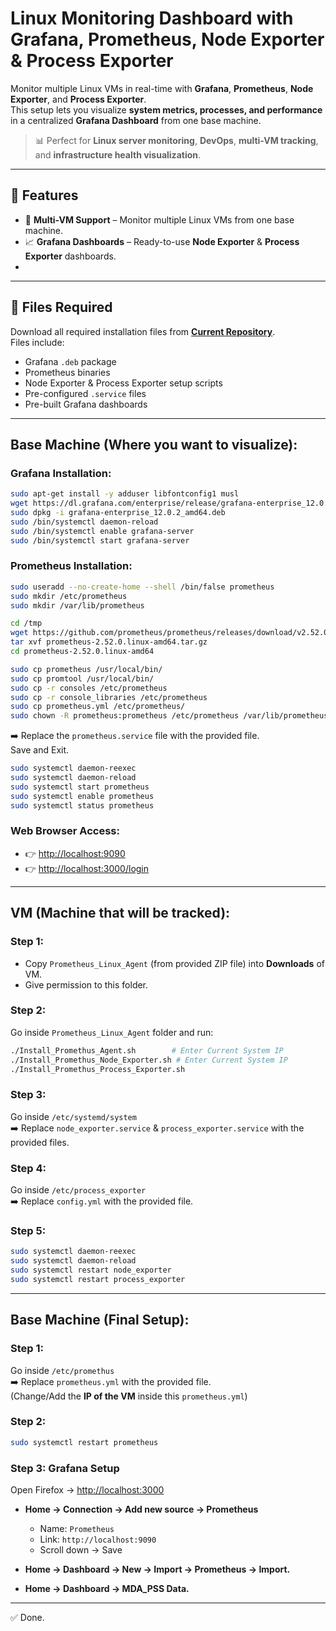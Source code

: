 # Linux Monitoring Dashboard with Grafana, Prometheus, Node Exporter & Process Exporter

Monitor multiple Linux VMs in real-time with **Grafana**, **Prometheus**, **Node Exporter**, and **Process Exporter**.  
This setup lets you visualize **system metrics, processes, and performance** in a centralized **Grafana Dashboard** from one base machine.

> 📊 Perfect for **Linux server monitoring**, **DevOps**, **multi-VM tracking**, and **infrastructure health visualization**.

---

## 🚀 Features
- 📍 **Multi-VM Support** – Monitor multiple Linux VMs from one base machine.
- 📈 **Grafana Dashboards** – Ready-to-use **Node Exporter** & **Process Exporter** dashboards.
- 
---

## 📂 Files Required
Download all required installation files from **[Current Repository](#)**.  
Files include:
- Grafana `.deb` package
- Prometheus binaries
- Node Exporter & Process Exporter setup scripts
- Pre-configured `.service` files
- Pre-built Grafana dashboards

---

## Base Machine (Where you want to visualize):

### Grafana Installation:
```bash
sudo apt-get install -y adduser libfontconfig1 musl
wget https://dl.grafana.com/enterprise/release/grafana-enterprise_12.0.2_amd64.deb
sudo dpkg -i grafana-enterprise_12.0.2_amd64.deb
sudo /bin/systemctl daemon-reload
sudo /bin/systemctl enable grafana-server
sudo /bin/systemctl start grafana-server
```

### Prometheus Installation:
```bash
sudo useradd --no-create-home --shell /bin/false prometheus
sudo mkdir /etc/prometheus
sudo mkdir /var/lib/prometheus

cd /tmp
wget https://github.com/prometheus/prometheus/releases/download/v2.52.0/prometheus-2.52.0.linux-amd64.tar.gz
tar xvf prometheus-2.52.0.linux-amd64.tar.gz
cd prometheus-2.52.0.linux-amd64

sudo cp prometheus /usr/local/bin/
sudo cp promtool /usr/local/bin/
sudo cp -r consoles /etc/prometheus
sudo cp -r console_libraries /etc/prometheus
sudo cp prometheus.yml /etc/prometheus/
sudo chown -R prometheus:prometheus /etc/prometheus /var/lib/prometheus
```

➡️ Replace the `prometheus.service` file with the provided file.  
Save and Exit.

```bash
sudo systemctl daemon-reexec
sudo systemctl daemon-reload
sudo systemctl start prometheus
sudo systemctl enable prometheus
sudo systemctl status prometheus
```

### Web Browser Access:
- 👉 [http://localhost:9090](http://localhost:9090)
- 👉 [http://localhost:3000/login](http://localhost:3000/login)

---

## VM (Machine that will be tracked):

### Step 1:
- Copy `Prometheus_Linux_Agent` (from provided ZIP file) into **Downloads** of VM.
- Give permission to this folder.

### Step 2:
Go inside `Prometheus_Linux_Agent` folder and run:
```bash
./Install_Promethus_Agent.sh        # Enter Current System IP
./Install_Promethus_Node_Exporter.sh # Enter Current System IP
./Install_Promethus_Process_Exporter.sh
```

### Step 3:
Go inside `/etc/systemd/system`  
➡️ Replace `node_exporter.service` & `process_exporter.service` with the provided files.

### Step 4:
Go inside `/etc/process_exporter`  
➡️ Replace `config.yml` with the provided file.

### Step 5:
```bash
sudo systemctl daemon-reexec
sudo systemctl daemon-reload
sudo systemctl restart node_exporter
sudo systemctl restart process_exporter
```

---

## Base Machine (Final Setup):

### Step 1:
Go inside `/etc/promethus`  
➡️ Replace `prometheus.yml` with the provided file.  
(Change/Add the **IP of the VM** inside this `prometheus.yml`)

### Step 2:
```bash
sudo systemctl restart prometheus
```

### Step 3: Grafana Setup
Open Firefox → [http://localhost:3000](http://localhost:3000)

- **Home → Connection → Add new source → Prometheus**  
  - Name: `Prometheus`  
  - Link: `http://localhost:9090`  
  - Scroll down → Save  

- **Home → Dashboard → New → Import → Prometheus → Import.**  

- **Home → Dashboard → MDA_PSS Data.**  

---
✅ Done.
